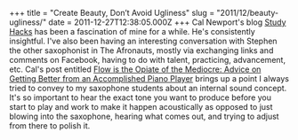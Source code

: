 +++
title = "Create Beauty, Don’t Avoid Ugliness"
slug = "2011/12/beauty-ugliness/"
date = 2011-12-27T12:38:05.000Z
+++
Cal Newport's blog [Study Hacks](http://calnewport.com/blog/) has been a fascination of mine for a while.  He's consistently insightful.  I've also been having an interesting conversation with Stephen the other saxophonist in The Afronauts, mostly via exchanging links and comments on Facebook, having to do with talent, practicing, advancement, etc.  Cal's post entitled [Flow is the Opiate of the Mediocre: Advice on Getting Better from an Accomplished Piano Player](http://calnewport.com/blog/2011/12/23/flow-is-the-opiate-of-the-medicore-advice-on-getting-better-from-an-accomplished-piano-player/?utm_source=feedburner&utm_medium=feed&utm_campaign=Feed%3A+StudyHacks+%28Study+Hacks%29) brings up a point I always tried to convey to my saxophone students about an internal sound concept.  It's so important to hear the exact tone you want to produce before you start to play and work to make it happen acoustically as opposed to just blowing into the saxophone, hearing what comes out, and trying to adjust from there to polish it.